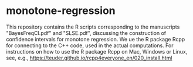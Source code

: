 # monotone-regression
This repository contains the R scripts corresponding to the manuscripts "BayesFreqCI.pdf" and "SLSE.pdf", discussing the  construction of confidence intervals for monotone regression.
We ue the R package Rcpp for connecting to the C++ code, used in the actual computations. For instructions on how to use the R package Rcpp on Mac, Windows or Linux, see, e.g., https://teuder.github.io/rcpp4everyone_en/020_install.html 

